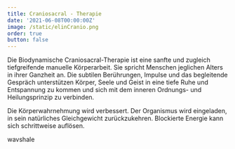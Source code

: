 ```yaml
---
title: Craniosacral - Therapie
date: '2021-06-08T00:00:00Z'
image: /static/elinCranio.png
order: true
button: false
---
```

Die Biodynamische Craniosacral-Therapie ist eine sanfte und zugleich tiefgreifende manuelle Körperarbeit. Sie spricht Menschen jeglichen Alters in ihrer Ganzheit an. Die subtilen Berührungen, Impulse und das begleitende Gespräch unterstützen Körper, Seele und Geist in eine tiefe Ruhe und Entspannung zu kommen und sich mit dem inneren Ordnungs- und Heilungsprinzip zu verbinden.

Die Körperwahrnehmung wird verbessert. Der Organismus wird eingeladen, in sein natürliches Gleichgewicht zurückzukehren. Blockierte Energie kann sich schrittweise auflösen.

wavshale